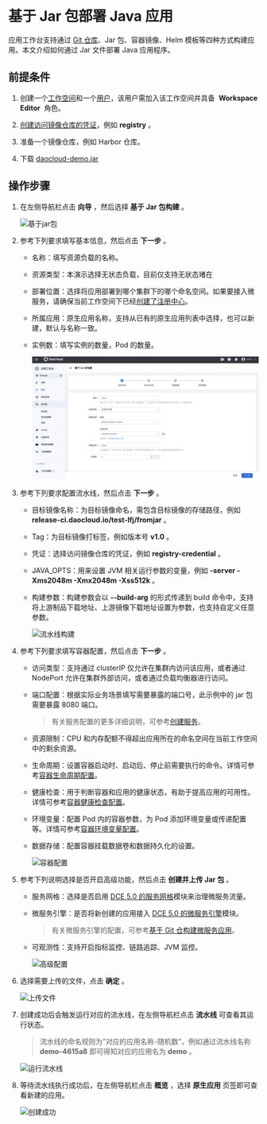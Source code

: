 # 基于 Jar 包部署 Java 应用

应用工作台支持通过 [Git 仓库](create-app-git.md)、Jar 包、容器镜像、Helm 模板等四种方式构建应用。本文介绍如何通过 Jar 文件部署 Java 应用程序。

## 前提条件

1. 创建一个[工作空间](../../../ghippo/user-guide/workspace/workspace.md)和一个[用户](../../../ghippo/user-guide/access-control/user.md)，该用户需加入该工作空间并具备  **Workspace Editor**  角色。

2. [创建访问镜像仓库的凭证](../pipeline/credential.md)，例如  **registry** 。

3. 准备一个镜像仓库，例如 Harbor 仓库。

4. 下载 [daocloud-demo.jar](https://github.com/huoyinghao/filedownload/raw/main/daocloud-demo.jar)

## 操作步骤

1. 在左侧导航栏点击 **向导** ，然后选择 **基于 Jar 包构建** 。

    ![基于jar包](https://docs.daocloud.io/daocloud-docs-images/docs/amamba/images/jar01.png)

2. 参考下列要求填写基本信息，然后点击 **下一步** 。

    - 名称：填写资源负载的名称。
    - 资源类型：本演示选择无状态负载，目前仅支持无状态堵在
    - 部署位置：选择将应用部署到哪个集群下的哪个命名空间。如果要接入微服务，请确保当前工作空间下已经[创建了注册中心](../../../skoala/trad-ms/hosted/index.md)。
    - 所属应用：原生应用名称，支持从已有的原生应用列表中选择，也可以新建，默认与名称一致。
    - 实例数：填写实例的数量，Pod 的数量。

        ![基本信息](../../images/git01.png)

3. 参考下列要求配置流水线，然后点击 **下一步** 。

    - 目标镜像名称：为目标镜像命名，需包含目标镜像的存储路径，例如  **release-ci.daocloud.io/test-lfj/fromjar** 。
    - Tag：为目标镜像打标签，例如版本号  **v1.0** 。
    - 凭证：选择访问镜像仓库的凭证，例如  **registry-credential** 。
    - JAVA_OPTS：用来设置 JVM 相关运行参数的变量，例如  **-server -Xms2048m -Xmx2048m -Xss512k** 。
    - 构建参数：构建参数会以  **--build-arg**  的形式传递到 build 命令中，支持将上游制品下载地址、上游镜像下载地址设置为参数，也支持自定义任意参数。

        ![流水线构建](https://docs.daocloud.io/daocloud-docs-images/docs/amamba/images/jar03.png)

4. 参考下列要求填写容器配置，然后点击 **下一步** 。

    - 访问类型：支持通过 clusterIP 仅允许在集群内访问该应用，或者通过 NodePort 允许在集群外部访问，或者通过负载均衡器进行访问。
    - 端口配置：根据实际业务场景填写需要暴露的端口号，此示例中的 jar 包需要暴露 8080 端口。

        > 有关服务配置的更多详细说明，可参考[创建服务](../../../kpanda/user-guide/network/create-services.md)。

    - 资源限制：CPU 和内存配额不得超出应用所在的命名空间在当前工作空间中的剩余资源。

    - 生命周期：设置容器启动时、启动后、停止前需要执行的命令。详情可参考[容器生命周期配置](../../../kpanda/user-guide/workloads/pod-config/lifecycle.md)。

    - 健康检查：用于判断容器和应用的健康状态，有助于提高应用的可用性。详情可参考[容器健康检查配置](../../../kpanda/user-guide/workloads/pod-config/health-check.md)。

    - 环境变量：配置 Pod 内的容器参数，为 Pod 添加环境变量或传递配置等。详情可参考[容器环境变量配置](../../../kpanda/user-guide/workloads/pod-config/env-variables.md)。

    - 数据存储：配置容器挂载数据卷和数据持久化的设置。

        ![容器配置](https://docs.daocloud.io/daocloud-docs-images/docs/amamba/images/jar04.png)

5. 参考下列说明选择是否开启高级功能，然后点击 **创建并上传 Jar 包** 。

    - 服务网格：选择是否启用 [DCE 5.0 的服务网格](../../../mspider/intro/index.md)模块来治理微服务流量。
    - 微服务引擎：是否将新创建的应用接入 [DCE 5.0 的微服务引擎](../../../skoala/intro/index.md)模块。
        > 有关微服务引擎的配置，可参考[基于 Git 仓构建微服务应用](create-app-git.md)。
    - 可观测性：支持开启指标监控、链路追踪、JVM 监控。

        ![高级配置](https://docs.daocloud.io/daocloud-docs-images/docs/zh/docs/amamba/images/jar01.png)

6. 选择需要上传的文件，点击 **确定**  。

    ![上传文件](https://docs.daocloud.io/daocloud-docs-images/docs/zh/docs/amamba/images/jar02.png)

7. 创建成功后会触发运行对应的流水线，在左侧导航栏点击 **流水线** 可查看其运行状态。

    > 流水线的命名规则为“对应的应用名称-随机数”，例如通过流水线名称  **demo-4615a8**  即可得知对应的应用名为  **demo** 。

    ![运行流水线](https://docs.daocloud.io/daocloud-docs-images/docs/amamba/images/jar07.png)

8. 等待流水线执行成功后，在左侧导航栏点击 **概览** ，选择 **原生应用** 页签即可查看新建的应用。

    ![创建成功](https://docs.daocloud.io/daocloud-docs-images/docs/amamba/images/jar08.png)
